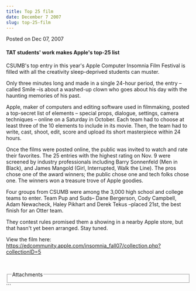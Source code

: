 ```yaml
---
title: Top 25 film
date: December 7 2007
slug: top-25-film
---
```


 
<span class="date">Posted on Dec 07, 2007 </span>
<h4>TAT students&apos; work makes Apple&apos;s top-25 list</h4>
<p>
  CSUMB&apos;s top entry in this year&apos;s Apple Computer Insomnia Film
  Festival is filled with all the creativity sleep-deprived students can muster.
</p>
<p>
  Only three minutes long and made in a single 24-hour period, the entry
  &#x2013;called Smile &#x2013;is about a washed-up clown who goes about his day
  with the haunting memories of his past.
</p>
<p>
  Apple, maker of computers and editing software used in filmmaking, posted a
  top-secret list of elements &#x2013; special props, dialogue, settings, camera
  techniques &#x2013; online on a Saturday in October. Each team had to choose
  at least three of the 10 elements to include in its movie. Then, the team had
  to write, cast, shoot, edit, score and upload its short masterpiece within 24
  hours.
</p>
<p>
  Once the films were posted online, the public was invited to watch and rate
  their favorites. The 25 entries with the highest rating on Nov. 9 were
  screened by industry professionals including Barry Sonnenfeld (Men in Black),
  and James Mangold (Girl, Interrupted, Walk the Line). The pros chose one of
  the award winners; the public chose one and tech folks chose one. The winners
  won a treasure trove of Apple goodies.
</p>
<p>
  Four groups from CSUMB were among the 3,000 high school and college teams to
  enter. Team Pup and Suds&#x2013; Dane Bergerson, Cody Campbell, Adam
  Newacheck, Haley Pikhart and Derek Tekus &#x2013;placed 21st, the best finish
  for an Otter team.
</p>
<p>
  They contest rules promised them a showing in a nearby Apple store, but that
  hasn&apos;t yet been arranged. Stay tuned.
</p>
<p>
  View the film here:
  <a
    href="https://edcommunity.apple.com/insomnia_fall07/collection.php?collectionID=5"
    rel="nofollow"
    >https://edcommunity.apple.com/insomnia_fall07/collection.php?collectionID=5</a
  >
</p>
<p><br /></p>
<fieldset class="fieldgroup group-attachments">
  <legend>Attachments</legend>
  <div class="field field-type-emvideo field-field-attach-video">
    <div class="field-items">
      <div class="field-item odd">
        <div class="emvideo emvideo-video emvideo-" />
      </div>
    </div>
  </div>
</fieldset>
```
